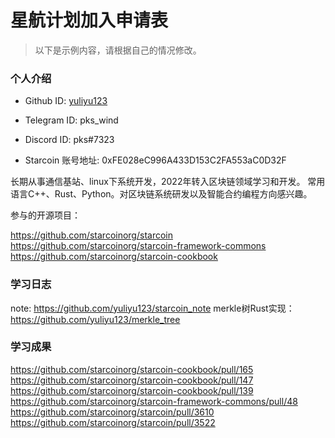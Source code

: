 # 星航计划加入申请表

> 以下是示例内容，请根据自己的情况修改。

### 个人介绍

* Github ID: [yuliyu123](https://github.com/yuliyu123)

* Telegram ID: pks_wind

* Discord ID: pks#7323

* Starcoin 账号地址: 0xFE028eC996A433D153C2FA553aC0D32F


长期从事通信基站、linux下系统开发，2022年转入区块链领域学习和开发。
常用语言C++、Rust、Python。对区块链系统研发以及智能合约编程方向感兴趣。

参与的开源项目：

https://github.com/starcoinorg/starcoin
https://github.com/starcoinorg/starcoin-framework-commons
https://github.com/starcoinorg/starcoin-cookbook

### 学习日志

note: https://github.com/yuliyu123/starcoin_note
merkle树Rust实现：https://github.com/yuliyu123/merkle_tree


### 学习成果

https://github.com/starcoinorg/starcoin-cookbook/pull/165
https://github.com/starcoinorg/starcoin-cookbook/pull/147
https://github.com/starcoinorg/starcoin-cookbook/pull/139
https://github.com/starcoinorg/starcoin-framework-commons/pull/48
https://github.com/starcoinorg/starcoin/pull/3610
https://github.com/starcoinorg/starcoin/pull/3522

